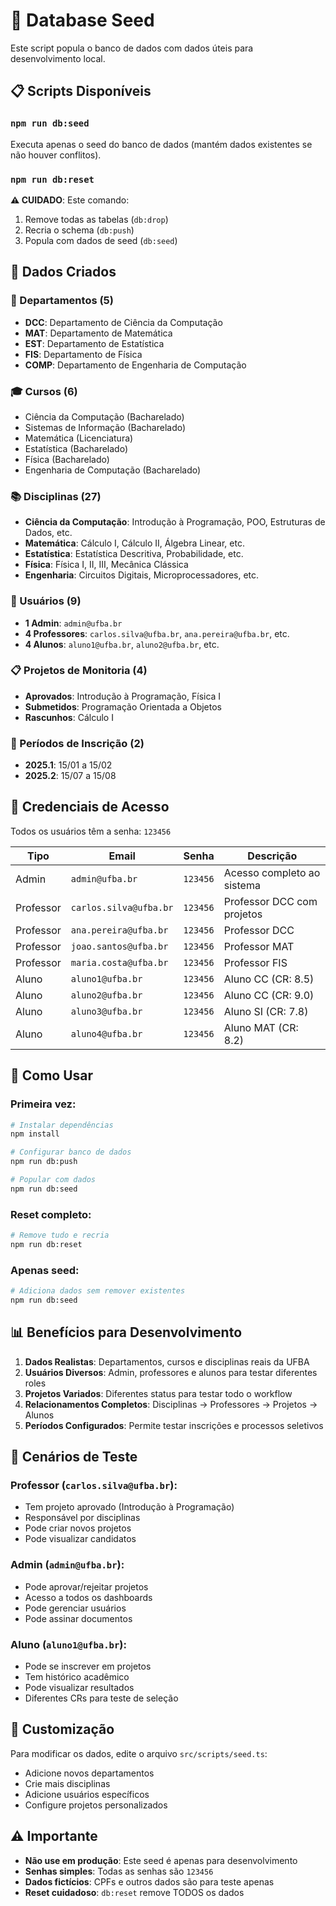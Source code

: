 # 🌱 Database Seed

Este script popula o banco de dados com dados úteis para desenvolvimento local.

## 📋 Scripts Disponíveis

### `npm run db:seed`
Executa apenas o seed do banco de dados (mantém dados existentes se não houver conflitos).

### `npm run db:reset`
**⚠️ CUIDADO**: Este comando:
1. Remove todas as tabelas (`db:drop`)
2. Recria o schema (`db:push`)
3. Popula com dados de seed (`db:seed`)

## 🎯 Dados Criados

### 🏢 Departamentos (5)
- **DCC**: Departamento de Ciência da Computação
- **MAT**: Departamento de Matemática
- **EST**: Departamento de Estatística
- **FIS**: Departamento de Física
- **COMP**: Departamento de Engenharia de Computação

### 🎓 Cursos (6)
- Ciência da Computação (Bacharelado)
- Sistemas de Informação (Bacharelado)
- Matemática (Licenciatura)
- Estatística (Bacharelado)
- Física (Bacharelado)
- Engenharia de Computação (Bacharelado)

### 📚 Disciplinas (27)
- **Ciência da Computação**: Introdução à Programação, POO, Estruturas de Dados, etc.
- **Matemática**: Cálculo I, Cálculo II, Álgebra Linear, etc.
- **Estatística**: Estatística Descritiva, Probabilidade, etc.
- **Física**: Física I, II, III, Mecânica Clássica
- **Engenharia**: Circuitos Digitais, Microprocessadores, etc.

### 👤 Usuários (9)
- **1 Admin**: `admin@ufba.br`
- **4 Professores**: `carlos.silva@ufba.br`, `ana.pereira@ufba.br`, etc.
- **4 Alunos**: `aluno1@ufba.br`, `aluno2@ufba.br`, etc.

### 📋 Projetos de Monitoria (4)
- **Aprovados**: Introdução à Programação, Física I
- **Submetidos**: Programação Orientada a Objetos
- **Rascunhos**: Cálculo I

### 📅 Períodos de Inscrição (2)
- **2025.1**: 15/01 a 15/02
- **2025.2**: 15/07 a 15/08

## 🔑 Credenciais de Acesso

Todos os usuários têm a senha: `123456`

| Tipo | Email | Senha | Descrição |
|------|-------|-------|-----------|
| Admin | `admin@ufba.br` | `123456` | Acesso completo ao sistema |
| Professor | `carlos.silva@ufba.br` | `123456` | Professor DCC com projetos |
| Professor | `ana.pereira@ufba.br` | `123456` | Professor DCC |
| Professor | `joao.santos@ufba.br` | `123456` | Professor MAT |
| Professor | `maria.costa@ufba.br` | `123456` | Professor FIS |
| Aluno | `aluno1@ufba.br` | `123456` | Aluno CC (CR: 8.5) |
| Aluno | `aluno2@ufba.br` | `123456` | Aluno CC (CR: 9.0) |
| Aluno | `aluno3@ufba.br` | `123456` | Aluno SI (CR: 7.8) |
| Aluno | `aluno4@ufba.br` | `123456` | Aluno MAT (CR: 8.2) |

## 🔧 Como Usar

### Primeira vez:
```bash
# Instalar dependências
npm install

# Configurar banco de dados
npm run db:push

# Popular com dados
npm run db:seed
```

### Reset completo:
```bash
# Remove tudo e recria
npm run db:reset
```

### Apenas seed:
```bash
# Adiciona dados sem remover existentes
npm run db:seed
```

## 📊 Benefícios para Desenvolvimento

1. **Dados Realistas**: Departamentos, cursos e disciplinas reais da UFBA
2. **Usuários Diversos**: Admin, professores e alunos para testar diferentes roles
3. **Projetos Variados**: Diferentes status para testar todo o workflow
4. **Relacionamentos Completos**: Disciplinas → Professores → Projetos → Alunos
5. **Períodos Configurados**: Permite testar inscrições e processos seletivos

## 🚀 Cenários de Teste

### Professor (`carlos.silva@ufba.br`):
- Tem projeto aprovado (Introdução à Programação)
- Responsável por disciplinas
- Pode criar novos projetos
- Pode visualizar candidatos

### Admin (`admin@ufba.br`):
- Pode aprovar/rejeitar projetos
- Acesso a todos os dashboards
- Pode gerenciar usuários
- Pode assinar documentos

### Aluno (`aluno1@ufba.br`):
- Pode se inscrever em projetos
- Tem histórico acadêmico
- Pode visualizar resultados
- Diferentes CRs para teste de seleção

## 📝 Customização

Para modificar os dados, edite o arquivo `src/scripts/seed.ts`:

- Adicione novos departamentos
- Crie mais disciplinas
- Adicione usuários específicos
- Configure projetos personalizados

## ⚠️ Importante

- **Não use em produção**: Este seed é apenas para desenvolvimento
- **Senhas simples**: Todas as senhas são `123456`
- **Dados fictícios**: CPFs e outros dados são para teste apenas
- **Reset cuidadoso**: `db:reset` remove TODOS os dados